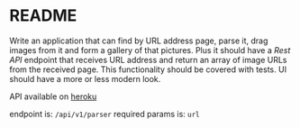 # README

Write an application that can find by URL address page, parse it, drag images from it and form a gallery of that pictures.
Plus it should have a *Rest API* endpoint that receives URL address
and return an array of image URLs from the received page.
This functionality should be covered with tests.
UI should have a more or less modern look.

API available on [heroku](https://picture-parser-api.herokuapp.com/api/v1/parser?url=https://unsplash.com/)

endpoint is: `/api/v1/parser`
required params is: `url`
